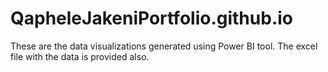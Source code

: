 # QapheleJakeniPortfolio.github.io
These are the data visualizations generated using Power BI tool.
The excel file with the data is provided also.
